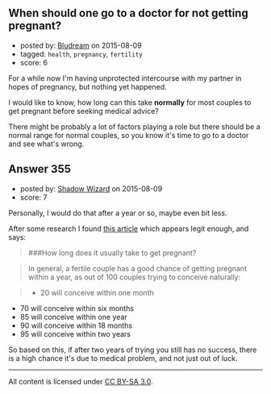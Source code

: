 ## When should one go to a doctor for not getting pregnant?

- posted by: [Bludream](https://stackexchange.com/users/3809070/bludream) on 2015-08-09
- tagged: `health`, `pregnancy`, `fertility`
- score: 6

For a while now I'm having unprotected intercourse with my partner in hopes of pregnancy, but nothing yet happened.

I would like to know, how long can this take **normally** for most couples to get pregnant before seeking medical advice?

There might be probably a lot of factors playing a role but there should be a normal range for normal couples, so you know it's time to go to a doctor and see what's wrong.


## Answer 355

- posted by: [Shadow Wizard](https://stackexchange.com/users/201110/shadow-wizard) on 2015-08-09
- score: 7

Personally, I would do that after a year or so, maybe even bit less.

After some research I found [this article](http://www.babycentre.co.uk/a1813/how-long-will-it-take-to-get-pregnant) which appears legit enough, and says:

> ###How long does it usually take to get pregnant?

>In general, a fertile couple has a good chance of getting pregnant within a year, as out of 100 couples trying to conceive naturally: 

> - 20 will conceive within one month
- 70 will conceive within six months
- 85 will conceive within one year
- 90 will conceive within 18 months
- 95 will conceive within two years

So based on this, if after two years of trying you still has no success, there is a high chance it's due to medical problem, and not just out of luck.



---

All content is licensed under [CC BY-SA 3.0](https://creativecommons.org/licenses/by-sa/3.0/).
